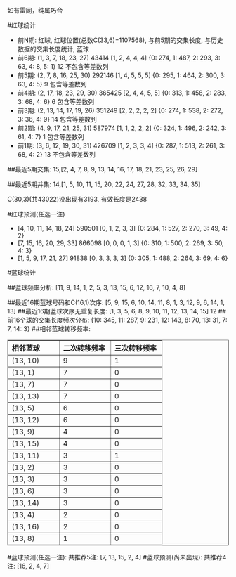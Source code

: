 <!-- 
.. title: 双色球2010153期(2010-12-30)数据分析报告
.. slug: slott-2010153-2010-12-30-report
.. date: 2010-12-31 08:00:00 UTC+08:00
.. tags: Lottery
.. link: 
.. description: 
.. type: text
-->

如有雷同，纯属巧合

<!-- TEASER_END-->

#红球统计

- 前N期: 红球, 红球位置(总数C(33,6)=1107568), 与前5期的交集长度, 与历史数据的交集长度统计, 蓝球
- 前6期: (1, 3, 7, 18, 23, 27) 43414 [1, 2, 4, 4, 4] {0: 274, 1: 487, 2: 293, 3: 63, 4: 8, 5: 1} 12 不包含等差数列
- 前5期: (2, 7, 8, 16, 25, 30) 292146 [1, 4, 5, 5, 5] {0: 295, 1: 464, 2: 300, 3: 63, 4: 5} 9 包含等差数列
- 前4期: (2, 17, 18, 23, 29, 30) 365425 [2, 4, 4, 5, 5] {0: 313, 1: 458, 2: 283, 3: 68, 4: 6} 6 包含等差数列
- 前3期: (2, 13, 14, 17, 19, 26) 351249 [2, 2, 2, 2, 2] {0: 274, 1: 538, 2: 272, 3: 36, 4: 9} 14 包含等差数列
- 前2期: (4, 9, 17, 21, 25, 31) 587974 [1, 1, 2, 2, 2] {0: 324, 1: 496, 2: 242, 3: 61, 4: 7} 1 包含等差数列
- 前1期: (3, 6, 12, 19, 30, 31) 426709 [1, 2, 3, 3, 4] {0: 287, 1: 513, 2: 261, 3: 68, 4: 2} 13 不包含等差数列

##最近5期交集:
15,[2, 4, 7, 8, 9, 13, 14, 16, 17, 18, 21, 23, 25, 26, 29]

##最近5期并集:
14,[1, 5, 10, 11, 15, 20, 22, 24, 27, 28, 32, 33, 34, 35]

C(30,3)(共43022)没出现有3193, 
有效长度是2438

#红球预测(任选一注)

- [4, 10, 11, 14, 18, 24] 590501 [0, 1, 2, 3, 3] {0: 284, 1: 527, 2: 270, 3: 49, 4: 2}
- [7, 15, 16, 20, 29, 33] 866098 [0, 0, 0, 1, 3] {0: 310, 1: 500, 2: 269, 3: 50, 4: 3}
- [1, 5, 9, 17, 21, 27] 91838 [0, 3, 3, 3, 3] {0: 305, 1: 488, 2: 264, 3: 69, 4: 6}

#蓝球统计

##蓝球频率分析:
[11, 9, 14, 1, 2, 5, 3, 13, 15, 6, 12, 16, 7, 10, 4, 8]

##最近16期蓝球号码和C(16,1)次序:
[5, 9, 15, 6, 10, 14, 11, 8, 1, 3, 12, 9, 6, 14, 1, 13]
##最近16期蓝球次序无重复长度:
[1, 3, 5, 6, 8, 9, 10, 11, 12, 13, 14, 15] 12
##前16个球的交集长度频次分布:
{10: 345, 11: 287, 9: 231, 12: 143, 8: 70, 13: 31, 7: 7, 14: 3}
##相邻蓝球转移频率:
<table border="1" class="table table-striped dataframe">
  <thead>
    <tr style="text-align: left;">
      <th style="min-width: 100px;">相邻蓝球</th>
      <th style="min-width: 100px;">二次转移频率</th>
      <th style="min-width: 100px;">三次转移频率</th>
    </tr>
  </thead>
  <tbody>
    <tr>
      <td> (13, 10)</td>
      <td> 9</td>
      <td> 1</td>
    </tr>
    <tr>
      <td>  (13, 1)</td>
      <td> 7</td>
      <td> 0</td>
    </tr>
    <tr>
      <td>  (13, 7)</td>
      <td> 7</td>
      <td> 0</td>
    </tr>
    <tr>
      <td> (13, 13)</td>
      <td> 7</td>
      <td> 0</td>
    </tr>
    <tr>
      <td>  (13, 5)</td>
      <td> 6</td>
      <td> 0</td>
    </tr>
    <tr>
      <td> (13, 12)</td>
      <td> 6</td>
      <td> 0</td>
    </tr>
    <tr>
      <td>  (13, 9)</td>
      <td> 4</td>
      <td> 0</td>
    </tr>
    <tr>
      <td> (13, 15)</td>
      <td> 4</td>
      <td> 0</td>
    </tr>
    <tr>
      <td> (13, 11)</td>
      <td> 3</td>
      <td> 1</td>
    </tr>
    <tr>
      <td>  (13, 2)</td>
      <td> 3</td>
      <td> 0</td>
    </tr>
    <tr>
      <td>  (13, 3)</td>
      <td> 3</td>
      <td> 0</td>
    </tr>
    <tr>
      <td>  (13, 6)</td>
      <td> 3</td>
      <td> 0</td>
    </tr>
    <tr>
      <td> (13, 14)</td>
      <td> 3</td>
      <td> 0</td>
    </tr>
    <tr>
      <td>  (13, 4)</td>
      <td> 2</td>
      <td> 0</td>
    </tr>
    <tr>
      <td> (13, 16)</td>
      <td> 2</td>
      <td> 0</td>
    </tr>
    <tr>
      <td>  (13, 8)</td>
      <td> 1</td>
      <td> 0</td>
    </tr>
  </tbody>
</table>
#蓝球预测(任选一注):
共推荐5注: [7, 13, 15, 2, 4]
#蓝球预测(尚未出现):
共推荐4注: [16, 2, 4, 7]

